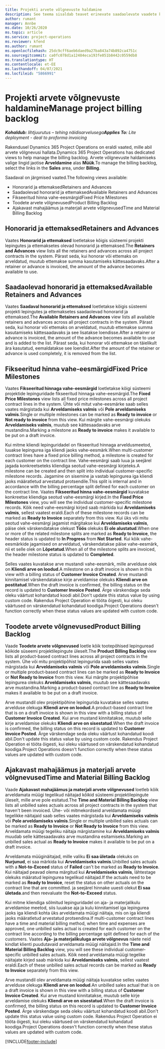 ```yaml
---
title: Projekti arvete võlgnevuste haldamine
description: See teema sisaldab teavet erinevate saadaolevate vaadete kohta, mida kasutada projektide arveldamise mahajäämuse haldamisel.
author: rumant
manager: Annbe
ms.date: 10/26/2020
ms.topic: article
ms.service: project-operations
ms.reviewer: kfend
ms.author: rumant
ms.openlocfilehash: 25dc9cff6aeb6daed9a27ba843a74b892ca4751c
ms.sourcegitcommit: ca0fc078d1a12484eca193fe051b8442c0559db8
ms.translationtype: HT
ms.contentlocale: et-EE
ms.lasthandoff: 04/07/2021
ms.locfileid: "5866991"
---
```

# <a name="manage-project-billing-backlog"></a><span data-ttu-id="f9dce-103">Projekti arvete võlgnevuste haldamine</span><span class="sxs-lookup"><span data-stu-id="f9dce-103">Manage project billing backlog</span></span> 

<span data-ttu-id="f9dce-104">_**Kohaldub:** lihtjuurutus – tehing näidisarvelusega_</span><span class="sxs-lookup"><span data-stu-id="f9dce-104">_**Applies To:** Lite deployment - deal to proforma invoicing_</span></span>

<span data-ttu-id="f9dce-105">Rakendusel Dynamics 365 Project Operations on eraldi vaated, mille abil arvete võlgnevusi hallata.</span><span class="sxs-lookup"><span data-stu-id="f9dce-105">Dynamics 365 Project Operations has dedicated views to help manage the billing backlog.</span></span> <span data-ttu-id="f9dce-106">Arvete võlgnevuste haldamiseks valige lingid jaotise **Arveldamine** alas **Müük**.</span><span class="sxs-lookup"><span data-stu-id="f9dce-106">To manage the billing backlog, select the links in the **Sales** area, under **Billing**.</span></span> 

<span data-ttu-id="f9dce-107">Saadaval on järgmised vaated.</span><span class="sxs-lookup"><span data-stu-id="f9dce-107">The following views available:</span></span>

- <span data-ttu-id="f9dce-108">Honorarid ja ettemaksed</span><span class="sxs-lookup"><span data-stu-id="f9dce-108">Retainers and Advances</span></span>
- <span data-ttu-id="f9dce-109">Saadaolevad honorarid ja ettemaksed</span><span class="sxs-lookup"><span data-stu-id="f9dce-109">Available Retainers and Advances</span></span>
- <span data-ttu-id="f9dce-110">Fikseeritud hinna vahe-eesmärgid</span><span class="sxs-lookup"><span data-stu-id="f9dce-110">Fixed Price Milestones</span></span>
- <span data-ttu-id="f9dce-111">Toodete arvete võlgnevused</span><span class="sxs-lookup"><span data-stu-id="f9dce-111">Product Billing Backlog</span></span>
- <span data-ttu-id="f9dce-112">Ajakavast mahajäämus ja materjali arvete võlgnevused</span><span class="sxs-lookup"><span data-stu-id="f9dce-112">Time and Material Billing Backlog</span></span>

## <a name="retainers-and-advances"></a><span data-ttu-id="f9dce-113">Honorarid ja ettemaksed</span><span class="sxs-lookup"><span data-stu-id="f9dce-113">Retainers and Advances</span></span>

<span data-ttu-id="f9dce-114">Vaates **Honorarid ja ettemaksed** loetletakse kõigis süsteemi projekti lepingutes ja ettemaksetes olevad honorarid ja ettemaksed.</span><span class="sxs-lookup"><span data-stu-id="f9dce-114">The **Retainers and Advances** view lists all the retainers and advances across all project contracts in the system.</span></span> <span data-ttu-id="f9dce-115">Pärast seda, kui honorar või ettemaks on arveldatud, muutub ettemakse summa kasutamiseks kättesaadavaks.</span><span class="sxs-lookup"><span data-stu-id="f9dce-115">After a retainer or advance is invoiced, the amount of the advance becomes available to use.</span></span>

## <a name="available-retainers-and-advances"></a><span data-ttu-id="f9dce-116">Saadaolevad honorarid ja ettemaksed</span><span class="sxs-lookup"><span data-stu-id="f9dce-116">Available Retainers and Advances</span></span>

<span data-ttu-id="f9dce-117">Vaates **Saadaval honorarid ja ettemaksed** loetletakse kõigis süsteemi projekti lepingutes ja ettemaksetes saadaolevad honorarid ja ettemaksed.</span><span class="sxs-lookup"><span data-stu-id="f9dce-117">The **Available Retainers and Advances** view lists all available retainers and advances across all project contracts in the system.</span></span> <span data-ttu-id="f9dce-118">Pärast seda, kui honorar või ettemaks on arveldatud, muutub ettemakse summa kasutamiseks kättesaadavaks ja see lisatakse loendisse.</span><span class="sxs-lookup"><span data-stu-id="f9dce-118">After a retainer or advance is invoiced, the amount of the advance becomes available to use and is added to the list.</span></span> <span data-ttu-id="f9dce-119">Pärast seda, kui honorar või ettemakse on täielikult ära kasutatud, eemaldatakse see loendist.</span><span class="sxs-lookup"><span data-stu-id="f9dce-119">After the amount of the retainer or advance is used completely, it is removed from the list.</span></span>

## <a name="fixed-price-milestones"></a><span data-ttu-id="f9dce-120">Fikseeritud hinna vahe-eesmärgid</span><span class="sxs-lookup"><span data-stu-id="f9dce-120">Fixed Price Milestones</span></span>

<span data-ttu-id="f9dce-121">Vaates **Fikseeritud hinnaga vahe-eesmärgid** loetletakse kõigi süsteemi projektide lepinguridade fikseeritud hinnaga vahe-eesmärgid.</span><span class="sxs-lookup"><span data-stu-id="f9dce-121">The **Fixed Price Milestones** view lists all fixed price milestones across all project contract lines in the system.</span></span> <span data-ttu-id="f9dce-122">Ühte või mitut vahe-eesmärke saab selles vaates märgistada kui **Arveldamiseks valmis** või **Pole arveldamiseks valmis**.</span><span class="sxs-lookup"><span data-stu-id="f9dce-122">Single or multiple milestones can be marked as **Ready to invoice** or **Not ready to invoice** from this view.</span></span> <span data-ttu-id="f9dce-123">Kui märgite vahe-eesmärgi olekuks **Arveldamiseks valmis**, muutub see kättesaadavaks arve mustandina.</span><span class="sxs-lookup"><span data-stu-id="f9dce-123">Marking a milestone as **Ready to invoice** makes it available to be put on a draft invoice.</span></span>

<span data-ttu-id="f9dce-124">Kui mitme kliendi lepinguridadel on fikseeritud hinnaga arveldusmeetod, luuakse lepingurea iga kliendi jaoks vahe-eesmärk.</span><span class="sxs-lookup"><span data-stu-id="f9dce-124">When multi-customer contract lines have a fixed price billing method, a milestone is created for each customer on the contract line.</span></span> <span data-ttu-id="f9dce-125">Vahe-eesmärgi saab luua ja seejärel jagada konkreetseteks kliendiga seotud vahe-eesmärgi kirjeteks.</span><span class="sxs-lookup"><span data-stu-id="f9dce-125">A milestone can be created and then split into individual customer-specific milestone records.</span></span> <span data-ttu-id="f9dce-126">Jagamine on sisemine ja vastab lepingurea iga kliendi jaoks määratletud arvestatud protsendile.</span><span class="sxs-lookup"><span data-stu-id="f9dce-126">This split is internal and in accordance with the billing percentage split defined for each customer on the contract line.</span></span> <span data-ttu-id="f9dce-127">Vaates **Fikseeritud hinna vahe-eesmärgid** kuvatakse konkreetse kliendiga seotud vahe-eesmärgi kirjed.</span><span class="sxs-lookup"><span data-stu-id="f9dce-127">In the **Fixed Price Milestones** view, you will see the individual customer-specific milestone records.</span></span> <span data-ttu-id="f9dce-128">Kõik need vahe-eesmärgi kirjed saab märkida kui **Arveldamiseks valmis**, sellest vaatest eraldi.</span><span class="sxs-lookup"><span data-stu-id="f9dce-128">Each of these milestone records can be marked as **Ready to Invoice** separately from this view.</span></span> <span data-ttu-id="f9dce-129">Kui üks või mitu seotud vahe-eesmärgi jagamist märgitakse kui **Arveldamiseks valmis**, päise olek värskendatakse olekust **Töös** olekuks **Ei ole alustatud**.</span><span class="sxs-lookup"><span data-stu-id="f9dce-129">When one or more of the related milestone splits are marked as **Ready to Invoice**, the header status is updated to **In Progress** from **Not Started**.</span></span> <span data-ttu-id="f9dce-130">Kui kõik vahe-eesmärkide jagamised on arveldatud, värskendatakse päise vahe-eesmärk, nii et selle olek on **Lõpetatud**.</span><span class="sxs-lookup"><span data-stu-id="f9dce-130">When all of the milestone splits are invoiced, the header milestone status is updated to **Completed**.</span></span>

<span data-ttu-id="f9dce-131">Selles vaates kuvatakse arve mustandi vahe-eesmärk, mille arvelduse olek on **Kliendi arve on loodud**.</span><span class="sxs-lookup"><span data-stu-id="f9dce-131">A milestone on a draft invoice is shown in this view with a billing status of **Customer Invoice Created**.</span></span> <span data-ttu-id="f9dce-132">Arve mustandi kinnitamisel värskendatakse kirje arveldamise olekuks **Kliendi arve on postitatud**.</span><span class="sxs-lookup"><span data-stu-id="f9dce-132">When the draft invoice is confirmed, the billing status on the record is updated to **Customer Invoice Posted**.</span></span> <span data-ttu-id="f9dce-133">Ärge värskendage seda oleku väärtust kohandatud koodi abil.</span><span class="sxs-lookup"><span data-stu-id="f9dce-133">Don't update this status value by using custom code.</span></span> <span data-ttu-id="f9dce-134">Rakendus Project Operation ei tööta õigesti, kui oleku väärtused on värskendatud kohandatud koodiga.</span><span class="sxs-lookup"><span data-stu-id="f9dce-134">Project Operations doesn't function correctly when these status values are updated with custom code.</span></span>

## <a name="product-billing-backlog"></a><span data-ttu-id="f9dce-135">Toodete arvete võlgnevused</span><span class="sxs-lookup"><span data-stu-id="f9dce-135">Product Billing Backlog</span></span>

<span data-ttu-id="f9dce-136">Vaade **Toodete arvete võlgnevused** loetle kõik tootepõhised lepinguread kõikide süseemi projektilepingute üleselt.</span><span class="sxs-lookup"><span data-stu-id="f9dce-136">The **Product Billing Backlog** view lists all product-based contract lines across all project contracts in the system.</span></span> <span data-ttu-id="f9dce-137">Ühe või mitu projektipõhist lepingurida saab selles vaates märgistada kui **Arveldamiseks valmis** või **Pole arveldamiseks valmis**.</span><span class="sxs-lookup"><span data-stu-id="f9dce-137">Single or multiple product-based contract lines can be marked as **Ready to Invoice** or **Not Ready to Invoice** from this view.</span></span> <span data-ttu-id="f9dce-138">Kui märgite projektipõhise lepingurea olekuks **Arveldamiseks valmis**, muutub see kättesaadavaks arve mustandina.</span><span class="sxs-lookup"><span data-stu-id="f9dce-138">Marking a product-based contract line as **Ready to Invoice** makes it available to be put on a draft invoice.</span></span>

<span data-ttu-id="f9dce-139">Arve mustandil olev projektipõhine lepingurida kuvatakse selles vaates arvelduse olekuga **Kliendi arve on loodud**.</span><span class="sxs-lookup"><span data-stu-id="f9dce-139">A product-based contract line that is on a draft invoice is shown in this view with a billing status of **Customer Invoice Created**.</span></span> <span data-ttu-id="f9dce-140">Kui arve mustand kinnitatakse, muutub selle kirje arveldamise olekuks **Kliendi arve on sisestatud**.</span><span class="sxs-lookup"><span data-stu-id="f9dce-140">When the draft invoice is confirmed, the billing status on this record is updated to **Customer Invoice Posted**.</span></span> <span data-ttu-id="f9dce-141">Ärge värskendage seda oleku väärtust kohandatud koodi abil.</span><span class="sxs-lookup"><span data-stu-id="f9dce-141">Don't update this status value by using custom code.</span></span> <span data-ttu-id="f9dce-142">Rakendus Project Operation ei tööta õigesti, kui oleku väärtused on värskendatud kohandatud koodiga.</span><span class="sxs-lookup"><span data-stu-id="f9dce-142">Project Operations doesn't function correctly when these status values are updated with custom code.</span></span>

## <a name="time-and-material-billing-backlog"></a><span data-ttu-id="f9dce-143">Ajakavast mahajäämus ja materjali arvete võlgnevused</span><span class="sxs-lookup"><span data-stu-id="f9dce-143">Time and Material Billing Backlog</span></span>

<span data-ttu-id="f9dce-144">Vaade **Ajakavast mahajäämus ja materjali arvete võlgnevused** loetleb kõik arveldamata müügi tegelikud näitajad kõikid süsteemi projektilepingute üleselt, mille arve pole esitatud.</span><span class="sxs-lookup"><span data-stu-id="f9dce-144">The **Time and Material Billing Backlog** view lists all unbilled sales actuals across all project contracts in the system that haven't been invoiced.</span></span> <span data-ttu-id="f9dce-145">Ühe- või mitmekordseid arveldamata müügi tegelikke näitajaid saab selles vaates märgistada kui **Arveldamiseks valmis** või **Pole arveldamiseks valmis**.</span><span class="sxs-lookup"><span data-stu-id="f9dce-145">Single or multiple unbilled sales actuals can be marked as **Ready to Invoice** or **Not Ready to Invoice** from this view.</span></span> <span data-ttu-id="f9dce-146">Arveldamata müügi tegeliku näitaja märgistamine kui **Arveldamiseks valmis** muudab selle kättesaadavaks arve mustandina esitamiseks.</span><span class="sxs-lookup"><span data-stu-id="f9dce-146">Marking an unbilled sales actual as **Ready to Invoice** makes it available to be put on a draft invoice.</span></span>

<span data-ttu-id="f9dce-147">Arveldamata müüginäitajad, mille valiku **Ei saa ületada** olekuks on **Nurjunud**, ei saa märkida kui **Arveldamiseks valmis**.</span><span class="sxs-lookup"><span data-stu-id="f9dce-147">Unbilled sales actuals with a **Not-to-Exceed** status of **Failed** can't be marked as **Ready to Invoice**.</span></span> <span data-ttu-id="f9dce-148">Kui näitajad peavad olema märgitud kui **Arveldamiseks valmis**, lähtestage olekuks määratud lepingurea tegelikud näitajad.</span><span class="sxs-lookup"><span data-stu-id="f9dce-148">If the actuals need to be marked as **Ready to Invoice**, reset the status on other actuals on the contract line that are committed.</span></span> <span data-ttu-id="f9dce-149">ja seejärel hinnake uuesti olekut **Ei saa ületada**.</span><span class="sxs-lookup"><span data-stu-id="f9dce-149">and then reevaluate the **Not-to-Exceed** status.</span></span>

<span data-ttu-id="f9dce-150">Kui mitme kliendiga sõlmitud lepinguridadel on aja- ja materjalikulu arveldamise meetod, siis luuakse aja ja kulu kinnitamisel iga lepingurea jaoks iga kliendi kohta üks arveldamata müügi näitaja, mis on iga kliendi jaoks määratletud arvestatud protsendina.</span><span class="sxs-lookup"><span data-stu-id="f9dce-150">If multi-customer contract lines have a time and material billing method, when time and expenses are approved, one unbilled sales actual is created for each customer on the contract line according to the billing percentage split defined for each of the customers.</span></span> <span data-ttu-id="f9dce-151">Vaates **Aja- ja materjalikuluga arvete võlgnevus** näete neid kindlat klienti puudutavaid arveldamata müügi näitajaid.</span><span class="sxs-lookup"><span data-stu-id="f9dce-151">In the **Time and Material Billing Backlog** view, you will see these individual customer-specific unbilled sales actuals.</span></span> <span data-ttu-id="f9dce-152">Kõik need arveldamata müügi tegelike näitajate kirjed saab märkida kui **Arveldamiseks valmis**, sellest vaatest eraldi.</span><span class="sxs-lookup"><span data-stu-id="f9dce-152">Each of these unbilled sales actual records can be marked as **Ready to Invoice** separately from this view.</span></span>

<span data-ttu-id="f9dce-153">Arve mustandil olev arveldamata müügi näitaja kuvatakse selles vaates arvelduse olekuga **Kliendi arve on loodud**.</span><span class="sxs-lookup"><span data-stu-id="f9dce-153">An unbilled sales actual that is on a draft invoice is shown in this view with a billing status of **Customer Invoice Created**.</span></span> <span data-ttu-id="f9dce-154">Kui arve mustand kinnitatakse, muutub selle kirje arveldamise olekuks **Kliendi arve on sisestatud**.</span><span class="sxs-lookup"><span data-stu-id="f9dce-154">When the draft invoice is confirmed, the billing status on this record is updated to **Customer Invoice Posted**.</span></span> <span data-ttu-id="f9dce-155">Ärge värskendage seda oleku väärtust kohandatud koodi abil.</span><span class="sxs-lookup"><span data-stu-id="f9dce-155">Don't update this status value using custom code.</span></span> <span data-ttu-id="f9dce-156">Rakendus Project Operation ei tööta õigesti, kui oleku väärtused on värskendatud kohandatud koodiga.</span><span class="sxs-lookup"><span data-stu-id="f9dce-156">Project Operations doesn't function correctly when these status values are updated with custom code.</span></span>


[!INCLUDE[footer-include](../../includes/footer-banner.md)]
